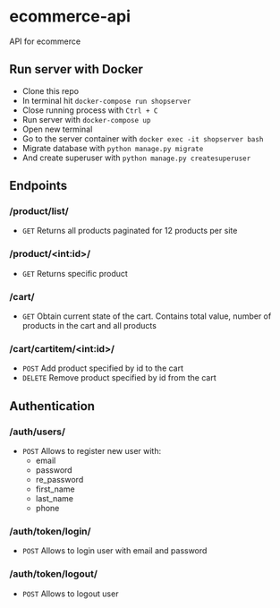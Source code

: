 # ecommerce-api
API for ecommerce

## Run server with Docker

- Clone this repo
- In terminal hit `docker-compose run shopserver`
- Close running process with `Ctrl + C`
- Run server with `docker-compose up`
- Open new terminal
- Go to the server container with `docker exec -it shopserver bash`
- Migrate database with `python manage.py migrate`
- And create superuser with `python manage.py createsuperuser`

## Endpoints

### /product/list/
- `GET` Returns all products paginated for 12 products per site

### /product/\<int:id>/
- `GET` Returns specific product

### /cart/
- `GET` Obtain current state of the cart. Contains total value, number of products in the cart and all products

### /cart/cartitem/\<int:id>/
- `POST` Add product specified by id to the cart
- `DELETE` Remove product specified by id from the cart

## Authentication

### /auth/users/
- `POST` Allows to register new user with:
  - email
  - password
  - re_password
  - first_name
  - last_name
  - phone

### /auth/token/login/
- `POST` Allows to login user with email and password

### /auth/token/logout/
- `POST` Allows to logout user
